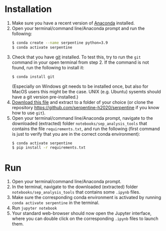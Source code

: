 # Installation 
1. Make sure you have a recent version of [Anaconda](https://www.anaconda.com/products/distribution) installed. 
2. Open your terminal/command line/Anaconda prompt and run the following:
    ``` bash
    $ conda create --name serpentine python=3.9
    $ conda activate serpentine
    ```
3. Check that you have [git](https://github.com/git-guides/install-git) installed. To test this, try to run the `git` command in your open terminal from step 2. If the command is not found, run the following to install it:
    ``` bash
    $ conda install git
    ```
    (Especially on Windows git needs to be installed once, but also for MacOS users this might be the case. UNIX (e.g. Ubuntu) sysemts should have a git version pre-installed.) 
3. [Download this file](https://github.com/serpentine-h2020/serpentine/archive/refs/heads/main.zip) and extract to a folder of your choice (or clone the repository https://github.com/serpentine-h2020/serpentine if you know how to use `git`).
4. Open your terminal/command line/Anaconda prompt, navigate to the downloaded (extracted) folder `notebooks/sep_analysis_tools` that contains the file `requirements.txt`, and run the following (first command is just to verify that you are in the correct conda environment):
    ``` bash
    $ conda activate serpentine
    $ pip install -r requirements.txt
    ```


# Run 
1. Open your terminal/command line/Anaconda prompt.
2. In the terminal, navigate to the downloaded (extracted) folder `notebooks/sep_analysis_tools` that contains some `.ipynb` files.
3. Make sure the corresponding conda environment is activated by running `conda activate serpentine` in the terminal.
4. Run `jupyter notebook`
5. Your standard web-browser should now open the Jupyter interface, where you can double click on the corresponding `.ipynb` files to launch them.

